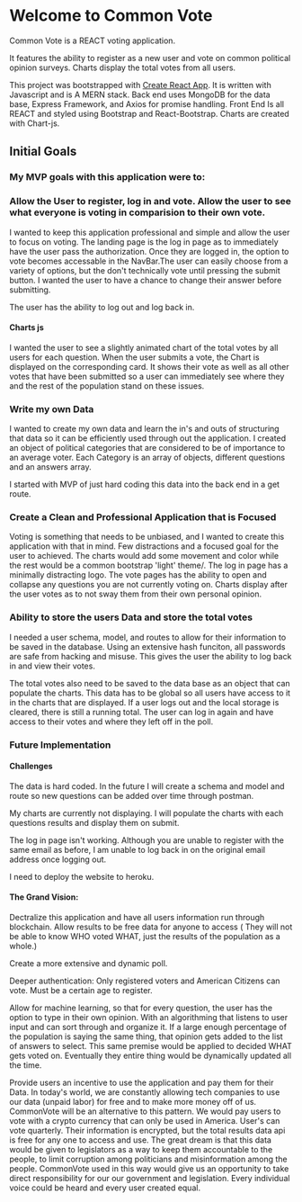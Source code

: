 # Welcome to Common Vote
Common Vote is a REACT voting application. 

It features the ability to register as a new user and vote on common political opinion surveys. Charts display the total votes from all users.

This project was bootstrapped with [Create React App](https://github.com/facebook/create-react-app).
It is written with Javascript and is A MERN stack.
    Back end uses MongoDB for the data base, Express Framework, and Axios for promise handling.
    Front End Is all REACT and styled using Bootstrap and React-Bootstrap.
    Charts are created with Chart-js.

## Initial Goals

### My MVP goals with this application were to:

### Allow the User to register, log in and vote. Allow the user to see what everyone is voting in comparision to their own vote.
I wanted to keep this application professional and simple and allow the user to focus on voting. The landing page is the log in page as to immediately have the user pass the authorization. Once they are logged in, the option to vote becomes accessable in the NavBar.The user can easily choose from a variety of options, but the don't technically vote until pressing the submit button. I wanted the user to have a chance to change their answer before submitting. 

The user has the ability to log out and log back in.

#### Charts js
I wanted the user to see a slightly animated chart of the total votes by all users for each question. When the user submits a vote, the Chart is displayed on the corresponding card. It shows their vote as well as all other votes that have been submitted so a user can immediately see where they and the rest of the population stand on these issues.

### Write my own Data
I wanted to create my own data and learn the in's and outs of structuring that data so it can be efficiently used through out the application. I created an object of political categories that are considered to be of importance to an average voter. Each Category is an array of objects, different questions and an answers array. 

I started with MVP of just hard coding this data into the back end in a get route.

### Create a Clean and Professional Application that is Focused
Voting is something that needs to be unbiased, and I wanted to create this application with that in mind. Few distractions and a focused goal for the user to achieved. The charts would add some movement and color while the rest would be a common bootstrap 'light' theme/.
    The log in page has a minimally distracting logo.
    The vote pages has the ability to open and collapse any questions you are not currently voting on. 
    Charts display after the user votes as to not sway them from their own personal opinion.

### Ability to store the users Data and store the total votes

I needed a user schema, model, and routes to allow for their information to be saved in the database. Using an extensive hash funciton, all passwords are safe from hacking and misuse. This gives the user the ability to log back in and view their votes.

The total votes also need to be saved to the data base as an object that can populate the charts. This data has to be global so all users have access to it in the charts that are displayed. If a user logs out and the local storage is cleared, there is still a running total. The user can log in again and have access to their votes and where they left off in the poll.


### Future Implementation

#### Challenges
The data is hard coded. In the future I will create a schema and model and route so new questions can be added over time through postman.

My charts are currently not displaying. I will populate the charts with each questions results and display them on submit.

The log in page isn't working. Although you are unable to register with the same email as before, I am unable to log back in on the original email address once logging out.

I need to deploy the website to heroku.

#### The Grand Vision:

Dectralize this application and have all users information run through blockchain.
Allow results to be free data for anyone to access ( They will not be able to know WHO voted WHAT, just the results of the population as a whole.)

Create a more extensive and dynamic poll.

Deeper authentication: Only registered voters and American Citizens can vote. Must be a certain age to register.

Allow for machine learning, so that for every question, the user has the option to type in their own opinion. With an algorithming that listens to user input and can sort through and organize it. If a large enough percentage of the population is saying the same thing, that opinion gets added to the list of answers to select. This same premise would be applied to decided WHAT gets voted on. Eventually they entire thing would be dynamically updated all the time. 

Provide users an incentive to use the application and pay them for their Data.
    In today's world, we are constantly allowing tech companies to use our data (unpaid labor) for free and to make more money off of us. CommonVote will be an alternative to this pattern. We would pay users to vote with a crypto currency that can only be used in America. User's can vote quarterly. Their information is encrypted, but the total results data api is free for any one to access and use. The great dream is that this data would be given to legislators as a way to keep them accountable to the people, to limit corruption among politicians and misinformation among the people. CommonVote used in this way would give us an opportunity to take direct responsibility for our our government and legislation. Every individual voice could be heard and every user created equal.

